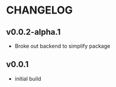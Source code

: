 # CHANGELOG

## v0.0.2-alpha.1

- Broke out backend to simplify package

## v0.0.1

- initial build
